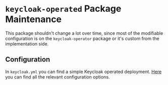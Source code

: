# `keycloak-operated` Package Maintenance

This package shouldn't change a lot over time, since most of the 
modifiable configuration is on the `keycloak-operator` package or 
it's custom from the implementation side.

## Configuration

In `keycloak.yml` you can find a simple Keycloak operated deployment.
[Here](https://www.keycloak.org/operator/advanced-configuration) you can find
all the relevant configuration options.
